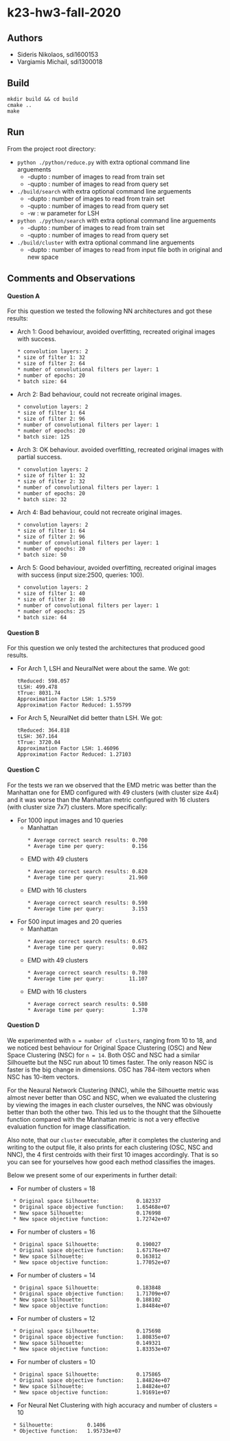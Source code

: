 # k23-hw3-fall-2020

## Authors
 * Sideris Nikolaos, sdi1600153
 * Vargiamis Michail, sdi1300018

## Build 
```
mkdir build && cd build 
cmake .. 
make
```

## Run
From the project root directory:
  * `python ./python/reduce.py` with extra optional command line arguements
    * -dupto <int>: number of images to read from train set
    * -qupto <int>: number of images to read from query set
  * `./build/search` with extra optional command line arguements
    * -dupto <int>: number of images to read from train set
    * -qupto <int>: number of images to read from query set
    * -w <int>: w parameter for LSH
  * `python ./python/search` with extra optional command line arguements
    * -dupto <int>: number of images to read from train set
    * -qupto <int>: number of images to read from query set
  * `./build/cluster` with extra optional command line arguements
    * -dupto <int>: number of images to read from input file both in original and new space

## Comments and Observations

#### Question A
For this question we tested the following NN architectures and got these results:
  * Arch 1: Good behaviour, avoided overfitting, recreated original images with success.
    ```
    * convolution layers: 2
    * size of filter 1: 32
    * size of filter 2: 64
    * number of convolutional filters per layer: 1
    * number of epochs: 20
    * batch size: 64  
    ```
  * Arch 2: Bad behaviour, could not recreate original images.
    ```
    * convolution layers: 2
    * size of filter 1: 64
    * size of filter 2: 96
    * number of convolutional filters per layer: 1
    * number of epochs: 20
    * batch size: 125
    ```  
  * Arch 3: OK behaviour. avoided overfitting, recreated original images with partial success.
    ```
    * convolution layers: 2
    * size of filter 1: 32
    * size of filter 2: 32
    * number of convolutional filters per layer: 1
    * number of epochs: 20
    * batch size: 32
    ```
  * Arch 4: Bad behaviour, could not recreate original images.
    ```
    * convolution layers: 2
    * size of filter 1: 64
    * size of filter 2: 96
    * number of convolutional filters per layer: 1
    * number of epochs: 20
    * batch size: 50
    ```
  * Arch 5: Good behaviour, avoided overfitting, recreated original images with success (input size:2500, queries: 100).
    ```
    * convolution layers: 2
    * size of filter 1: 40
    * size of filter 2: 80
    * number of convolutional filters per layer: 1
    * number of epochs: 25
    * batch size: 64
    ```

#### Question B
For this question we only tested the architectures that produced good results.
  * For Arch 1, LSH and NeuralNet were about the same. We got:
    ```
    tReduced: 598.057
    tLSH: 499.478
    tTrue: 8031.74
    Approximation Factor LSH: 1.5759
    Approximation Factor Reduced: 1.55799
    ```
  * For Arch 5, NeuralNet did better thatn LSH. We got:
    ```
    tReduced: 364.818
    tLSH: 367.164
    tTrue: 3720.04
    Approximation Factor LSH: 1.46096
    Approximation Factor Reduced: 1.27103
    ```

#### Question C
For the tests we ran we observed that the EMD metric was better than the Manhattan one for EMD configured with 49 clusters (with cluster size 4x4) and it was worse than the Manhattan metric configured with 16 clusters (with cluster size 7x7) clusters. More specifically:
 * For 1000 input images and 10 queries
     * Manhattan 
        ```
       * Average correct search results: 0.700
       * Average time per query:         0.156
        ```
     * EMD with 49 clusters 
        ```
       * Average correct search results: 0.820
       * Average time per query:        21.960
        ```
     * EMD with 16 clusters 
        ```
       * Average correct search results: 0.590
       * Average time per query:         3.153
        ```
 * For 500 input images and 20 queries
     * Manhattan
        ```
       * Average correct search results: 0.675
       * Average time per query:         0.082
        ```
     * EMD with 49 clusters
        ```
       * Average correct search results: 0.780
       * Average time per query:        11.107
        ```
     * EMD with 16 clusters
        ```
       * Average correct search results: 0.580
       * Average time per query:         1.370
        ```

#### Question D
We experimented with `n = number of clusters`, ranging from 10 to 18, and we noticed best behaviour for Original Space Clustering (OSC) and New Space Clustering (NSC) for `n = 14`. Both OSC and NSC had a similar Silhouette but the NSC run about 10 times faster. The only reason NSC is faster is the big change in dimensions. OSC has 784-item vectors when NSC has 10-item vectors. 

For the Neaural Network Clustering (NNC), while the Silhouette metric was almost never better than OSC and NSC, when we evaluated the clustering by viewing the images in each cluster ourselves, the NNC was obviously better than both the other two. This led us to the thought that the Silhouette function compared with the Manhattan metric is not a very effective evaluation function for image classification.

Also note, that our `cluster` executable, after it completes the clustering and writing to the output file, it also prints for each clustering (OSC, NSC and NNC), the 4 first centroids with their first 10 images accordingly. That is so you can see for yourselves how good each method classifies the images.

Below we present some of our experiments in further detail:

  * For number of clusters = 18
  ```
    * Original space Silhouette: 		    0.182337
    * Original space objective function: 	1.65468e+07
    * New space Silhouette: 			    0.176998
    * New space objective function:  	    1.72742e+07
  ```
  * For number of clusters = 16
  ```
    * Original space Silhouette: 		    0.190027
    * Original space objective function: 	1.67176e+07
    * New space Silhouette: 			    0.163812
    * New space objective function:  	    1.77052e+07
  ```
  * For number of clusters = 14
  ```
    * Original space Silhouette: 		    0.183848
    * Original space objective function: 	1.71709e+07
    * New space Silhouette: 			    0.188102
    * New space objective function:  	    1.84484e+07
  ```
  * For number of clusters = 12
  ```
    * Original space Silhouette: 		    0.175698
    * Original space objective function: 	1.80835e+07
    * New space Silhouette: 			    0.149321
    * New space objective function:  	    1.83353e+07
  ```
  * For number of clusters = 10
  ```
    * Original space Silhouette: 		    0.175865
    * Original space objective function: 	1.84824e+07
    * New space Silhouette: 			    1.84824e+07
    * New space objective function:  	    1.91691e+07
  ```
  * For Neural Net Clustering with high accuracy and number of clusters = 10
  ```
    * Silhouette: 		    0.1406
    * Objective function: 	1.95733e+07
  ```